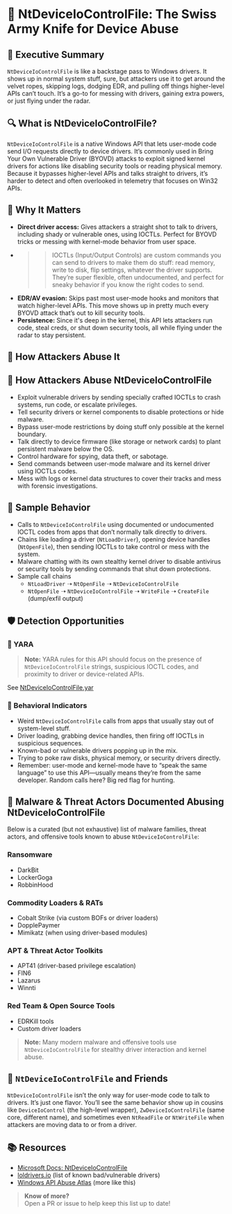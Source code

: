 # 🧪 NtDeviceIoControlFile: The Swiss Army Knife for Device Abuse

## 🚀 Executive Summary

`NtDeviceIoControlFile`  is like a backstage pass to Windows drivers. It shows up in normal system stuff, sure, but attackers use it to get around the velvet ropes, skipping logs, dodging EDR, and pulling off things higher-level APIs can’t touch. It’s a go-to for messing with drivers, gaining extra powers, or just flying under the radar.

## 🔍 What is NtDeviceIoControlFile?

`NtDeviceIoControlFile`  is a native Windows API that lets user-mode code send I/O requests directly to device drivers. It’s commonly used in Bring Your Own Vulnerable Driver (BYOVD) attacks to exploit signed kernel drivers for actions like disabling security tools or reading physical memory. Because it bypasses higher-level APIs and talks straight to drivers, it’s harder to detect and often overlooked in telemetry that focuses on Win32 APIs.

## 🚩 Why It Matters

- **Direct driver access:** Gives attackers a straight shot to talk to drivers, including shady or vulnerable ones, using IOCTLs. Perfect for BYOVD tricks or messing with kernel-mode behavior from user space.
 - > > IOCTLs (Input/Output Controls) are custom commands you can send to drivers to make them do stuff: read memory, write to disk, flip settings, whatever the driver supports. They’re super flexible, often undocumented, and perfect for sneaky behavior if you know the right codes to send.
- **EDR/AV evasion:** Skips past most user-mode hooks and monitors that watch higher-level APIs. This move shows up in pretty much every BYOVD attack that’s out to kill security tools.
- **Persistence:** Since it's deep in the kernel, this API lets attackers run code, steal creds, or shut down security tools, all while flying under the radar to stay persistent.

## 🧬 How Attackers Abuse It

## 🧬 How Attackers Abuse NtDeviceIoControlFile

- Exploit vulnerable drivers by sending specially crafted IOCTLs to crash systems, run code, or escalate privileges.  
- Tell security drivers or kernel components to disable protections or hide malware.  
- Bypass user-mode restrictions by doing stuff only possible at the kernel boundary.  
- Talk directly to device firmware (like storage or network cards) to plant persistent malware below the OS.  
- Control hardware for spying, data theft, or sabotage.  
- Send commands between user-mode malware and its kernel driver using IOCTLs codes.  
- Mess with logs or kernel data structures to cover their tracks and mess with forensic investigations.  

## 👀 Sample Behavior

- Calls to `NtDeviceIoControlFile` using documented or undocumented IOCTL codes from apps that don’t normally talk directly to drivers.  
- Chains like loading a driver (`NtLoadDriver`), opening device handles (`NtOpenFile`), then sending IOCTLs to take control or mess with the system.  
- Malware chatting with its own stealthy kernel driver to disable antivirus or security tools by sending commands that shut down protections.  
- Sample call chains
  - `NtLoadDriver` ➝ `NtOpenFile` ➝ `NtDeviceIoControlFile`
  - `NtOpenFile` ➝ `NtDeviceIoControlFile` ➝ `WriteFile` ➝ `CreateFile` (dump/exfil output)

## 🛡️ Detection Opportunities

### 🔹 YARA

> **Note:** YARA rules for this API should focus on the presence of `NtDeviceIoControlFile` strings, suspicious IOCTL codes, and proximity to driver or device-related APIs. 

See [NtDeviceIoControlFile.yar](./NtDeviceIoControlFile.yar)

### 🔹 Behavioral Indicators

- Weird `NtDeviceIoControlFile` calls from apps that usually stay out of system-level stuff.  
- Driver loading, grabbing device handles, then firing off IOCTLs in suspicious sequences.  
- Known-bad or vulnerable drivers popping up in the mix.  
- Trying to poke raw disks, physical memory, or security drivers directly.  
- Remember: user-mode and kernel-mode have to “speak the same language” to use this API—usually means they’re from the same developer. Random calls here? Big red flag for hunting.


## 🦠 Malware & Threat Actors Documented Abusing NtDeviceIoControlFile

Below is a curated (but not exhaustive) list of malware families, threat actors, and offensive tools known to abuse `NtDeviceIoControlFile`:

### **Ransomware**
- DarkBit
- LockerGoga
- RobbinHood

### **Commodity Loaders & RATs**
- Cobalt Strike (via custom BOFs or driver loaders)
- DopplePaymer
- Mimikatz (when using driver-based modules)

### **APT & Threat Actor Toolkits**
- APT41 (driver-based privilege escalation)
- FIN6
- Lazarus
- Winnti

### **Red Team & Open Source Tools**
- EDRKill tools
- Custom driver loaders

> **Note:** Many modern malware and offensive tools use `NtDeviceIoControlFile` for stealthy driver interaction and kernel abuse.

## 🧵 `NtDeviceIoControlFile` and Friends

`NtDeviceIoControlFile` isn’t the only way for user-mode code to talk to drivers. It’s just one flavor. You’ll see the same behavior show up in cousins like `DeviceIoControl` (the high-level wrapper), `ZwDeviceIoControlFile` (same core, different name), and sometimes even `NtReadFile` or `NtWriteFile` when attackers are moving data to or from a driver. 

## 📚 Resources

- [Microsoft Docs: NtDeviceIoControlFile](https://learn.microsoft.com/en-us/windows/win32/api/winternl/nf-winternl-ntdeviceiocontrolfile)
- [loldrivers.io](https://www.loldrivers.io/) (list of known bad/vulnerable drivers)
- [Windows API Abuse Atlas](https://github.com/danafaye/WindowsAPIAbuseAtlas) (more like this)

> **Know of more?**  
> Open a PR or issue to help keep this list up to date!